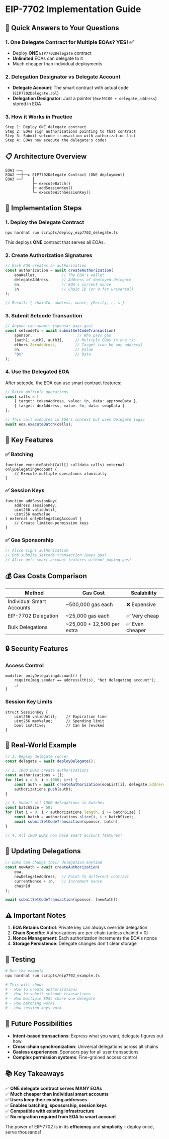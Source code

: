 # EIP-7702 Implementation Guide

## 🎯 Quick Answers to Your Questions

### 1. **One Delegate Contract for Multiple EOAs? YES!** ✅
- Deploy **ONE** `EIP7702Delegate` contract
- **Unlimited** EOAs can delegate to it
- Much cheaper than individual deployments

### 2. **Delegation Designator vs Delegate Account**
- **Delegate Account**: The smart contract with actual code (`EIP7702Delegate.sol`)  
- **Delegation Designator**: Just a pointer (`0xef0100 + delegate_address`) stored in EOA

### 3. **How it Works in Practice**

```
Step 1: Deploy ONE delegate contract
Step 2: EOAs sign authorizations pointing to that contract  
Step 3: Submit setcode transaction with authorization list
Step 4: EOAs now execute the delegate's code!
```

## 📋 Architecture Overview

```
EOA1 ──┐
EOA2 ──┼──► EIP7702Delegate Contract (ONE deployment)
EOA3 ──┘    │
            ├─ executeBatch()
            ├─ addSessionKey() 
            └─ executeWithSessionKey()
```

## 🔧 Implementation Steps

### 1. Deploy the Delegate Contract

```bash
npx hardhat run scripts/deploy_eip7702_delegate.ts
```

This deploys **ONE** contract that serves all EOAs.

### 2. Create Authorization Signatures

```typescript
// Each EOA creates an authorization
const authorization = await createAuthorization(
    eoaWallet,           // The EOA's wallet
    delegateAddress,     // Address of deployed delegate
    0n,                  // EOA's current nonce
    1n                   // Chain ID (or 0 for universal)
);

// Result: { chainId, address, nonce, yParity, r, s }
```

### 3. Submit Setcode Transaction

```typescript
// Anyone can submit (sponsor pays gas)
const setcodeTx = await submitSetCodeTransaction(
    sponsor,                    // Who pays gas
    [auth1, auth2, auth3],     // Multiple EOAs in one tx!
    ethers.ZeroAddress,        // Target (can be any address)
    0n,                        // Value
    "0x"                       // Data
);
```

### 4. Use the Delegated EOA

After setcode, the EOA can use smart contract features:

```typescript
// Batch multiple operations
const calls = [
    { target: tokenAddress, value: 0n, data: approveData },
    { target: dexAddress, value: 0n, data: swapData }
];

// This call executes in EOA's context but uses delegate logic
await eoa.executeBatch(calls);
```

## 🎯 Key Features

### ✅ **Batching**
```solidity
function executeBatch(Call[] calldata calls) external onlyDelegatingAccount {
    // Execute multiple operations atomically
}
```

### ✅ **Session Keys**
```solidity
function addSessionKey(
    address sessionKey,
    uint256 validUntil,
    uint256 maxValue
) external onlyDelegatingAccount {
    // Create limited-permission keys
}
```

### ✅ **Gas Sponsorship**
```typescript
// Alice signs authorization
// Bob submits setcode transaction (pays gas)
// Alice gets smart account features without paying gas!
```

## 💰 Gas Costs Comparison

| Method | Gas Cost | Scalability |
|--------|----------|-------------|
| Individual Smart Accounts | ~500,000 gas each | ❌ Expensive |
| EIP-7702 Delegation | ~25,000 gas each | ✅ Very cheap |
| Bulk Delegations | ~25,000 + 12,500 per extra | ✅ Even cheaper |

## 🔒 Security Features

### Access Control
```solidity
modifier onlyDelegatingAccount() {
    require(msg.sender == address(this), "Not delegating account");
    _;
}
```

### Session Key Limits
```solidity
struct SessionKey {
    uint256 validUntil;    // Expiration time
    uint256 maxValue;      // Spending limit
    bool isActive;         // Can be revoked
}
```

## 🚀 Real-World Example

```typescript
// 1. Deploy delegate (once)
const delegate = await deployDelegate();

// 2. 1000 EOAs create authorizations
const authorizations = [];
for (let i = 0; i < 1000; i++) {
    const auth = await createAuthorization(eoaList[i], delegate.address, 0n);
    authorizations.push(auth);
}

// 3. Submit all 1000 delegations in batches
const batchSize = 50;
for (let i = 0; i < authorizations.length; i += batchSize) {
    const batch = authorizations.slice(i, i + batchSize);
    await submitSetCodeTransaction(sponsor, batch);
}

// 4. All 1000 EOAs now have smart account features!
```

## 🔄 Updating Delegations

```typescript
// EOAs can change their delegation anytime
const newAuth = await createAuthorization(
    eoa,
    newDelegateAddress,  // Point to different contract
    currentNonce + 1n,   // Increment nonce
    chainId
);

await submitSetCodeTransaction(sponsor, [newAuth]);
```

## ⚠️ Important Notes

1. **EOA Retains Control**: Private key can always override delegation
2. **Chain Specific**: Authorizations are per-chain (unless chainId = 0)
3. **Nonce Management**: Each authorization increments the EOA's nonce
4. **Storage Persistence**: Delegate changes don't clear storage

## 🧪 Testing

```bash
# Run the example
npx hardhat run scripts/eip7702_example.ts

# This will show:
# - How to create authorizations
# - How to submit setcode transactions  
# - How multiple EOAs share one delegate
# - How batching works
# - How session keys work
```

## 🔮 Future Possibilities

- **Intent-based transactions**: Express what you want, delegate figures out how
- **Cross-chain synchronization**: Universal delegations across all chains
- **Gasless experiences**: Sponsors pay for all user transactions
- **Complex permission systems**: Fine-grained access control

## 📚 Key Takeaways

✅ **ONE delegate contract serves MANY EOAs**  
✅ **Much cheaper than individual smart accounts**  
✅ **Users keep their existing addresses**  
✅ **Enables batching, sponsorship, session keys**  
✅ **Compatible with existing infrastructure**  
✅ **No migration required from EOA to smart account**

The power of EIP-7702 is in its **efficiency** and **simplicity** - deploy once, serve thousands! 